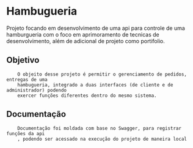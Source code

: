 # Hambugueria
Projeto focando em desenvolvimento de uma api para controle de uma  hamburgueria com o foco em aprimoramento de tecnicas de desenvolvimento, além de adicional de projeto como portifolio.

## Objetivo
        O objeito desse projeto é permitir o gerenciamento de pedidos, entregas de uma 
        hambugueria, integrado a duas interfaces (de cliente e de administrador) podendo 
        exercer funções diferentes dentro do mesmo sistema.

## Documentação
        Documentação foi moldada com base no Swagger, para registrar funções da api
        , podendo ser acessado na execução do projeto de maneira local 